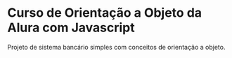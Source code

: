 # Curso de Orientação a Objeto da Alura com Javascript
Projeto de sistema bancário simples com conceitos de orientação a objeto.
